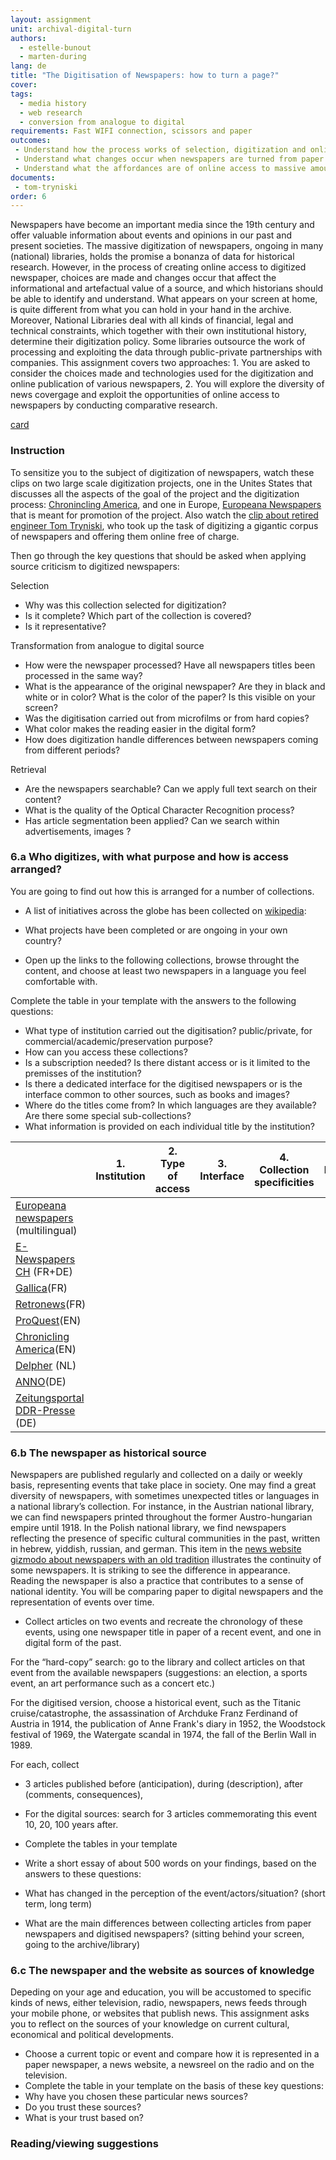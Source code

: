 ```yaml
---
layout: assignment
unit: archival-digital-turn
authors:
  - estelle-bunout
  - marten-during
lang: de
title: "The Digitisation of Newspapers: how to turn a page?"
cover:
tags:
  - media history
  - web research
  - conversion from analogue to digital
requirements: Fast WIFI connection, scissors and paper
outcomes:
 - Understand how the process works of selection, digitization and online publishing of newspapers
 - Understand what changes occur when newspapers are turned from paper to digital files
 - Understand what the affordances are of online access to massive amounts of digitized newspapers
documents:
 - tom-tryniski
order: 6
---
```

Newspapers have become an important media since the 19th century and offer valuable information about events and opinions in our past and present societies. The massive digitization of newspapers, ongoing in many (national) libraries, holds the promise a bonanza of data for historical research. However, in the process of creating online access to digitized newspaper, choices are made and changes occur that affect the informational and artefactual value of a source, and which historians should be able to identify and understand. What appears on your screen at home, is quite different from what you can hold in your hand in the archive.
Moreover, National Libraries deal with all kinds of financial, legal and technical constraints, which together with their own institutional history, determine their digitization policy. Some libraries outsource the work of processing and exploiting the data through public-private partnerships with companies. This assignment covers two approaches: 1. You are asked to consider the choices made and technologies used for the digitization and online publication of various newspapers, 2. You will explore the diversity of news covergage and exploit the opportunities of online access to newspapers by conducting comparative research.

[card](tom-tryniski)

<!-- more -->
<!-- briefing-student -->
### Instruction

<!-- section-contents -->
To sensitize you to the subject of digitization of newspapers, watch these clips on two large scale digitization projects, one in the Unites States that discusses all the aspects of the goal of the project and the digitization process: [Chronincling America](https://www.youtube.com/watch?v=LclIm9s7Iho), and one in Europe, [Europeana Newspapers](https://www.youtube.com/watch?v=5G6v00Z8CyQ) that is meant for promotion of the project. Also watch the [clip about retired engineer Tom Tryniski](https://www.youtube.com/watch?v=KVWDX6oaYCg&feature=youtu.be), who took up the task of digitizing a gigantic corpus of newspapers and offering them online free of charge.

Then go through the key questions that should be asked when applying source criticism to digitized newspapers:

Selection

- Why was this collection selected for digitization?
- Is it complete? Which part of the collection is covered?
- Is it representative?

Transformation from analogue to digital source

- How were the newspaper processed? Have all newspapers titles been processed in the same way?
- What is the appearance of the original newspaper? Are they in black and white or in color? What is the color of the paper? Is this visible on your screen?
- Was the digitisation carried out from microfilms or from hard copies?
- What color makes the reading easier in the digital form?
- How does digitization handle differences between newspapers coming from different periods?

Retrieval

- Are the newspapers searchable? Can we apply full text search on their content?
- What is the quality of the Optical Character Recognition process?
- Has article segmentation been applied? Can we search within advertisements, images ?


<!-- section -->
### 6.a Who digitizes, with what purpose and how is access arranged?   
<!-- section-contents -->
You are going to find out how this is arranged for a number of collections.

- A list of initiatives across the globe has been collected on [wikipedia](https://en.wikipedia.org/wiki/Wikipedia:List_of_online_newspaper_archives):
- What projects have been completed or are ongoing in your own country?

- Open up the links to the following collections, browse throught the content, and choose at least two newspapers in a language you feel comfortable with.

Complete the table in your template with the answers to the following questions:
- What type of institution carried out the digitisation? public/private, for commercial/academic/preservation purpose?
- How can you access these collections?
- Is a subscription needed? Is there distant access or is it limited to the premisses of the institution?
- Is there a dedicated interface for the digitised newspapers or is the interface common to other sources, such as books and images?
- Where do the titles come from? In which languages are they available? Are there some special sub-collections?
- What information is provided on each individual title by the institution?

|     | 1. Institution | 2. Type of access | 3. Interface | 4. Collection specificities | 5. Metadata title
| --- | -------------- | ----------------- | ------------ | --------------------------- | -----------------
| [Europeana newspapers](http://www.europeana-newspapers.eu) (multilingual) |   |   |   |  
| [E-Newspapers CH](http://www.onlinenewspapers.com/switzerl.htm) (FR+DE)   |   |   |   |  
| [Gallica](https://gallica.bnf.fr/html/und/presse-et-revues/presse-et-revues)(FR)  |   |   |   |  
| [Retronews](https://www.retronews.fr)(FR) |   |   |   |  
| [ProQuest](https://www.proquest.com/products-services/pq-hist-news.html)(EN)|   |   |   |  
| [Chronicling America](https://chroniclingamerica.loc.gov)(EN)|   |   |   |  
| [Delpher](https://www.delpher.nl) (NL)|   |   |   |  
| [ANNO](http://anno.onb.ac.at/anno-suche#searchMode=simple&from=1)(DE)|   |   |   |  
| [Zeitungsportal DDR-Presse](http://zefys.staatsbibliothek-berlin.de/ddr-presse/) (DE) |   |   |   |

<!-- section -->
### 6.b The newspaper as historical source
<!-- section-contents -->

Newspapers are published regularly and collected on a daily or weekly basis, representing events that take place in society. One may find a great diversity of newspapers, with sometimes unexpected titles or languages in a national library’s collection. For instance, in the Austrian national library, we can find newspapers printed throughout the former Austro-hungarian empire until 1918. In the Polish national library, we find newspapers reflecting the presence of specific cultural communities in the past, written in hebrew, yiddish, russian, and german. This item in the [news website gizmodo about newspapers with an old tradition](https://io9.gizmodo.com/the-worlds-oldest-newspapers-still-being-published-tod-1369904730) illustrates the continuity of some newspapers. It is striking to see the difference in appearance. Reading the newspaper is also a practice that contributes to a sense of national identity. You will be comparing paper to digital newspapers and the representation of events over time.

- Collect articles on two events and recreate the chronology of these events, using one newspaper title in paper of a recent event, and one in digital form of the past.

For the “hard-copy” search: go to the library and collect articles on that event from the available newspapers  (suggestions: an election, a sports event, an art performance such as a concert etc.)

For the digitised version, choose a historical event, such as the Titanic cruise/catastrophe, the assassination of Archduke Franz Ferdinand of Austria in 1914, the publication of Anne Frank's diary in 1952, the Woodstock festival of 1969, the Watergate scandal in 1974, the fall of the Berlin Wall in 1989.

For each, collect
- 3 articles published before (anticipation), during (description), after (comments, consequences),
- For the digital sources: search for 3 articles commemorating this event 10, 20, 100 years after.

- Complete the tables in your template

- Write a short essay of about 500 words on your findings, based on the answers to these questions:
- What has changed in the perception of the event/actors/situation? (short term, long term)
- What are the main differences between collecting articles from paper newspapers and digitised newspapers? (sitting behind your screen, going to the archive/library)

<!-- section -->
### 6.c The newspaper and the website as sources of knowledge
<!-- section-contents -->
Depeding on your age and education, you will be accustomed to specific kinds of news, either television, radio, newspapers, news feeds through your mobile phone, or websites that publish news. This assignment asks you to reflect on the sources of your knowledge on current cultural, economical and political developments.
- Choose a current topic or event and compare how it is represented in a paper newspaper, a news website, a newsreel on the radio and on the television.
- Complete the table in your template on the basis of these key questions:
- Why have you chosen these particular news sources?
- Do you trust these sources?
- What is your trust based on?

<!-- section -->
### Reading/viewing suggestions
<!-- section-contents -->

<!-- briefing-teacher -->
